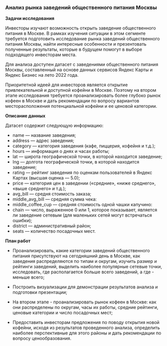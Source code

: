 ### **Анализ рынка заведений общественного питания Москвы**
 
**Задачи исследования**

Инвесторы изучают возможность открыть заведение общественного питания в Москве. В рамках изучения ситуации в этом сегменте требуется подготовить исследование рынка заведений общественного питания Москвы, найти интересные особенности и презентовать полученные результаты, которые в будущем помогут в выборе подходящего инвесторам места.

Для анализа доступен датасет с заведениями общественного питания Москвы, составленный на основе данных сервисов Яндекс Карты и Яндекс Бизнес на лето 2022 года. 

Приоритетной идеей для инвесторов является открытие привлекательной и  доступной кофейни в Москве. Поэтому на втором этапе исследования требуется проанализировать более глубоко рынок кофеен в Москве и дать рекомендации по вопросу вариантов месторасположения потенциальной кофейни и ее ценовой категории.

**Описание данных**

Датасет содержит следующую информацию:

+ name — название заведения;
+ address — адрес заведения;
+ category — категория заведения (кафе, пиццерия, кофейня и т.д.);
+ hours — информация о днях и часах работы;
+ lat — широта географической точки, в которой находится заведение;
+ lng — долгота географической точки, в которой находится заведение;
+ rating — рейтинг заведения по оценкам пользователей в Яндекс Картах (высшая оценка — 5.0);
+ price — категория цен в заведении («средние», «ниже среднего», «выше среднего» и т.д.);
+ avg_bill — средня стоимость заказа;
+ middle_avg_bill — средняя сумма чека:
+ middle_coffee_cup — средняя стоимость одной чашки капучино:
+ chain — число, выраженное 0 или 1, которое показывает, является ли заведение сетевым (для маленьких сетей могут встречаться ошибки);
+ district — административный район;
+ seats — количество посадочных мест.

**План работ**

+ Проанализировать, какие категории заведений общественного питания присутствуют на сегодняшний день в Москве, как заведения распределяются по типам и округам, изучить размер и рейтинги заведений, выделить наиболее популярные сетевые точки, исследовать, где располагается больше всего заведений, а где - меньше всего;

+ Построить визуализации для демонстрации результатов анализа и подготовки презентации;

+ На втором этапе - проанализировать рынок кофеен в Москве: как они распределены по округам, часы их работы, средние рейтинги, ценовые категории и число посадочных мест; 

+ Предоставить инвесторам предложения по поводу открытия новой кофейни, исходя из результатов проведенного анализа, определить наиболее перспективные для этого районы и дать рекомендации по вопросу ценообразования.
